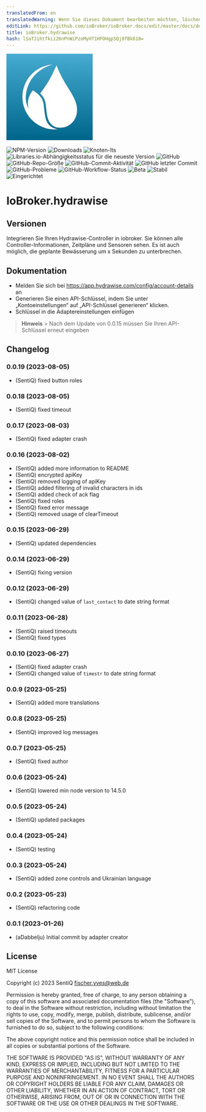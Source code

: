 ```yaml
---
translatedFrom: en
translatedWarning: Wenn Sie dieses Dokument bearbeiten möchten, löschen Sie bitte das Feld "translationsFrom". Andernfalls wird dieses Dokument automatisch erneut übersetzt
editLink: https://github.com/ioBroker/ioBroker.docs/edit/master/docs/de/adapterref/iobroker.hydrawise/README.md
title: ioBroker.hydrawise
hash: lSaTJihtfkiz26nPnWiPzoMyHT1HFOHgpSQj8fBk818=
---
```

![Logo](../../../en/adapterref/iobroker.hydrawise/admin/hydrawise.jpg)

![NPM-Version](https://img.shields.io/npm/v/iobroker.hydrawise.svg?style=flat-square)
![Downloads](https://img.shields.io/npm/dm/iobroker.hydrawise.svg?label=npm%20downloads&style=flat-square)
![Knoten-lts](https://img.shields.io/node/v-lts/iobroker.hydrawise?style=flat-square)
![Libraries.io-Abhängigkeitsstatus für die neueste Version](https://img.shields.io/librariesio/release/npm/iobroker.hydrawise?label=npm%20dependencies&style=flat-square)
![GitHub](https://img.shields.io/github/license/sentiq/iobroker.hydrawise?style=flat-square)
![GitHub-Repo-Größe](https://img.shields.io/github/repo-size/sentiq/iobroker.hydrawise?logo=github&style=flat-square)
![GitHub-Commit-Aktivität](https://img.shields.io/github/commit-activity/m/sentiq/iobroker.hydrawise?logo=github&style=flat-square)
![GitHub letzter Commit](https://img.shields.io/github/last-commit/sentiq/iobroker.hydrawise?logo=github&style=flat-square)
![GitHub-Probleme](https://img.shields.io/github/issues/sentiq/iobroker.hydrawise?logo=github&style=flat-square)
![GitHub-Workflow-Status](https://img.shields.io/github/actions/workflow/status/sentiq/iobroker.hydrawise/test-and-release.yml?branch=master&logo=github&style=flat-square)
![Beta](https://img.shields.io/npm/v/iobroker.hydrawise.svg?color=red&label=beta)
![Stabil](http://iobroker.live/badges/hydrawise-stable.svg)
![Eingerichtet](http://iobroker.live/badges/hydrawise-installed.svg)

# IoBroker.hydrawise
## Versionen
Integrieren Sie Ihren Hydrawise-Controller in iobroker.
Sie können alle Controller-Informationen, Zeitpläne und Sensoren sehen. Es ist auch möglich, die geplante Bewässerung um x Sekunden zu unterbrechen.

## Dokumentation
- Melden Sie sich bei https://app.hydrawise.com/config/account-details an
- Generieren Sie einen API-Schlüssel, indem Sie unter „Kontoeinstellungen“ auf „API-Schlüssel generieren“ klicken.
- Schlüssel in die Adaptereinstellungen einfügen

> **Hinweis** > Nach dem Update von 0.0.15 müssen Sie Ihren API-Schlüssel erneut eingeben

## Changelog

<!--
    Placeholder for the next version (at the beginning of the line):
    ### **WORK IN PROGRESS**
-->
### 0.0.19 (2023-08-05)

-   (SentiQ) fixed button roles

### 0.0.18 (2023-08-05)

-   (SentiQ) fixed timeout

### 0.0.17 (2023-08-03)

-   (SentiQ) fixed adapter crash

### 0.0.16 (2023-08-02)

-   (SentiQ) added more information to README
-   (SentiQ) encrypted apiKey
-   (SentiQ) removed logging of apiKey
-   (SentiQ) added filtering of invalid characters in ids
-   (SentiQ) added check of ack flag
-   (SentiQ) fixed roles
-   (SentiQ) fixed error message
-   (SentiQ) removed usage of clearTimeout

### 0.0.15 (2023-06-29)

-   (SentiQ) updated dependencies

### 0.0.14 (2023-06-29)

-   (SentiQ) fixing version

### 0.0.12 (2023-06-29)

-   (SentiQ) changed value of `last_contact` to date string format

### 0.0.11 (2023-06-28)

-   (SentiQ) raised timeouts
-   (SentiQ) fixed types

### 0.0.10 (2023-06-27)

-   (SentiQ) fixed adapter crash
-   (SentiQ) changed value of `timestr` to date string format

### 0.0.9 (2023-05-25)

-   (SentiQ) added more translations

### 0.0.8 (2023-05-25)

-   (SentiQ) improved log messages

### 0.0.7 (2023-05-25)

-   (SentiQ) fixed author

### 0.0.6 (2023-05-24)

-   (SentiQ) lowered min node version to 14.5.0

### 0.0.5 (2023-05-24)

-   (SentiQ) updated packages

### 0.0.4 (2023-05-24)

-   (SentiQ) testing

### 0.0.3 (2023-05-24)

-   (SentiQ) added zone controls and Ukrainian language

### 0.0.2 (2023-05-23)

-   (SentiQ) refactoring code

### 0.0.1 (2023-01-26)

-   (aDabbelju) Initial commit by adapter creator

## License

MIT License

Copyright (c) 2023 SentiQ <fischer.yves@web.de>

Permission is hereby granted, free of charge, to any person obtaining a copy
of this software and associated documentation files (the "Software"), to deal
in the Software without restriction, including without limitation the rights
to use, copy, modify, merge, publish, distribute, sublicense, and/or sell
copies of the Software, and to permit persons to whom the Software is
furnished to do so, subject to the following conditions:

The above copyright notice and this permission notice shall be included in all
copies or substantial portions of the Software.

THE SOFTWARE IS PROVIDED "AS IS", WITHOUT WARRANTY OF ANY KIND, EXPRESS OR
IMPLIED, INCLUDING BUT NOT LIMITED TO THE WARRANTIES OF MERCHANTABILITY,
FITNESS FOR A PARTICULAR PURPOSE AND NONINFRINGEMENT. IN NO EVENT SHALL THE
AUTHORS OR COPYRIGHT HOLDERS BE LIABLE FOR ANY CLAIM, DAMAGES OR OTHER
LIABILITY, WHETHER IN AN ACTION OF CONTRACT, TORT OR OTHERWISE, ARISING FROM,
OUT OF OR IN CONNECTION WITH THE SOFTWARE OR THE USE OR OTHER DEALINGS IN THE
SOFTWARE.